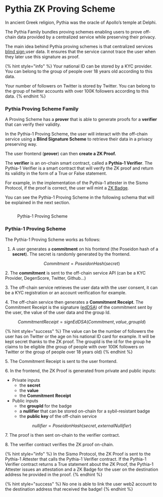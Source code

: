 # Pythia ZK Proving Scheme

In ancient Greek religion, Pythia was the oracle of Apollo’s temple at Delphi.

The Pythia Family bundles proving schemes enabling users to prove off-chain data provided by a centralized service while preserving their privacy.&#x20;

The main idea behind Pythia proving schemes is that centralized services [blind sign ](https://en.wikipedia.org/wiki/Blind\_signature)user data.  It ensures that the service cannot trace the user when they later use this signature as proof.

{% hint style="info" %}
Your national ID can be stored by a KYC provider. You can belong to the group of people over 18 years old according to this data.

Your number of followers on Twitter is stored by Twitter. You can belong to the group of twitter accounts with over 100K followers according to this data.
{% endhint %}

### Pythia Proving Scheme Family

A Proving Scheme has a **prover** that is able to generate proofs for a **verifier** that can verify their validity.

In the Pythia-1 Proving Scheme, the user will interact with the off-chain service using a **Blind Signature Scheme** to retrieve their data in a privacy preserving way.

The user frontend (**prover**) can then **create a ZK Proof.**

The **verifier** is an on-chain smart contract, called a **Pythia-1 Verifier**. The Pythia-1 Verifier is a smart contract that will verify the ZK proof and return its validity in the form of a True or False statement.

For example, in the implementation of the Pythia-1 attester in the Sismo Protocol, if the proof is correct, the user will mint a [ZK Badge](../../sismo-badges/zk-badge-protocol/badges.md).

You can see the Pythia-1 Proving Scheme in the following schema that will be explained in the next section.

<figure><img src="../../../../.gitbook/assets/pythia-1-scheme-v2.png" alt=""><figcaption><p>Pythia-1 Proving Scheme</p></figcaption></figure>

### Pythia-1 Proving Scheme

The Pythia-1 Proving Scheme works as follows:

1. A user generates a **commitment** on his frontend (the Poseidon hash of a **secret**). The secret is randomly generated by the frontend.

$$
Commitment = PoseidonHash(secret)
$$

2\. The **commitment** is sent to the off-chain service API (can be a KYC Provider, DegenScore, Twitter, Github…)

3\. The off-chain service retrieves the user data with the user consent, it can be a KYC registration or an account verification for example.

4\. The off-chain service then generates a **Commitment Receipt**. The Commitment Receipt is the signature ([edDSA](https://fr.wikipedia.org/wiki/EdDSA)) of the commitment sent by the user, the value of the user data and the group Id.

$$
CommitmentReceipt = signEdDSA(Commitment, value, groupId)
$$

{% hint style="success" %}
The value can be the number of followers the user has on Twitter or the age on his national ID card for example. It will be kept secret thanks to the ZK proof. The groupId is the id for the group he claims to be eligible (the group of people with over 100K followers on Twitter or the group of people over 18 years old)
{% endhint %}

5\. The Commitment Receipt is sent to the user frontend.

6\. In the frontend, the ZK Proof is generated from private and public inputs:

* Private inputs
  * the **secret**
  * the **value**
  * the **Commitment** **Receipt**
* Public inputs
  * the **groupId** for the badge
  * a **nullifier** that can be stored on-chain for a sybil-resistant badge
  * the **public key** of the off-chain service

$$
nullifier = PoseidonHash(secret, externalNullifier)
$$

7\. The proof is then sent on-chain to the verifier contract.

8\. The verifier contract verifies the ZK proof on-chain.

{% hint style="info" %}
In the Sismo Protocol, the ZK Proof is sent to the Pythia-1 Attester that calls the Pythia-1 Verifier contract. If the Pythia-1 Verifier contract returns a True statement about the ZK Proof, the Pythia-1 Attester issues an attestation and a ZK Badge for the user on the destination address he provided in the proof.
{% endhint %}

{% hint style="success" %}
No one is able to link the user web2 account to the destination address that received the badge!
{% endhint %}
